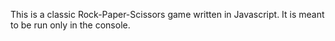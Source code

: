 This is a classic Rock-Paper-Scissors game written in Javascript. It is meant to be run only in the console. 